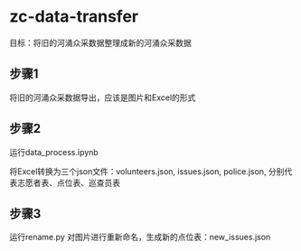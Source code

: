 # zc-data-transfer
目标：将旧的河涌众采数据整理成新的河涌众采数据

## 步骤1 
将旧的河涌众采数据导出，应该是图片和Excel的形式


## 步骤2
运行data_process.ipynb

将Excel转换为三个json文件：volunteers.json, issues.json, police.json, 分别代表志愿者表、点位表、巡查员表

## 步骤3
运行rename.py 对图片进行重新命名，生成新的点位表：new_issues.json

